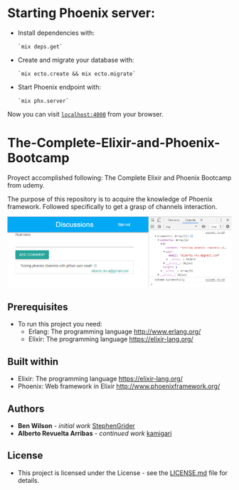 # Starting Phoenix server:

* Install dependencies with:

      `mix deps.get`

* Create and migrate your database with:

      `mix ecto.create && mix ecto.migrate`

* Start Phoenix endpoint with:

      `mix phx.server`

Now you can visit [`localhost:4000`](http://localhost:4000) from your browser.

# The-Complete-Elixir-and-Phoenix-Bootcamp

Proyect accomplished following: The Complete Elixir and Phoenix Bootcamp from udemy.

The purpose of this repository is to acquire the knowledge of Phoenix framework. Followed specifically to get a grasp of channels interaction.

![discuss](images/discuss.PNG)

## Prerequisites

  * To run this project you need:
    * Erlang: The programming language http://www.erlang.org/
    * Elixir: The programming language https://elixir-lang.org/

## Built within

* Elixir: The programming language https://elixir-lang.org/
* Phoenix: Web framework in Elixir http://www.phoenixframework.org/

## Authors

* **Ben Wilson** - *initial work* [StephenGrider](https://github.com/StephenGrider)
* **Alberto Revuelta Arribas** - *continued work* [kamigari](https://github.com/kamigari)

## License

* This project is licensed under the License - see the [LICENSE.md](LICENSE.md) file for details.
